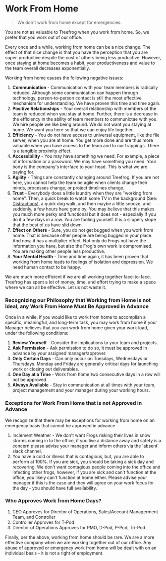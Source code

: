 # Work From Home

> We don't work from home except for emergencies.

You are not as valuable to Treefrog when you work from home. So, we prefer that you work out of our office.

Every once and a while, working from home can be a nice change. The effect of that nice change is that you have the perception that you are super-productive despite the cost of others being less productive. However, once staying at home becomes a habit, your productiveness and value to the team overall decreases exponentially.

Working from home causes the following negative issues:

1. **Communication** - Communication with your team members is radically reduced. Although some communication can happen through technology, person-to-person contact is still the most effective mechanism for understanding. We have proven this time and time again.
2. **Positive Relationships** - Your overall relationship with members of the team is reduced when you stay at home. Further, there is a decrease in the efficiency in the ability of team members to communictae with you. We hire people we like being around. We do not want you staying at home. We want you here so that we can enjoy life together.
3. **Efficiency** - You do not have access to universal equipment, like the file server, when you are at home. You get more done and are thus more valuable when you have access to the team and to our trappings. There is a tangible proximity effect.
4. **Accessibility** - You may have something we need. For example, a piece of information or a password. We may have something you need. Your body is the company's interface to your head. This is what we are paying for.
5. **Agility** - Things are constantly changing around Treefrog. If you are not here, you cannot help the team be agile when clients change their minds, processes change, or project timelines change.
6. **Trust** - Everybody does a little laundry when they are "working from home". Then, a quick break to watch some TV in the background (See: [Distractions](manual/Distractions)), a quick dog walk, and then maybe a little snooze, and suddenly, a few hours have gone by. You may believe that this makes you much more perky and functional but it does not - especially if you do it a few days in a row. You are fooling yourself. It is a slippery slope that the best of us have slid down.
7. **Effect on Others** - Sure, you do not get bugged when you work from home. That is because other people are being bugged in your place. And now, it has a multiplier effect. Not only do Frogs not have the information you have, but also the Frog's own work is compromised. You are making other people less productive.
8. **Your Mental Health** - Time and time again, it has been proven that working from home leads to feelings of isolation and depression. We need human contact to be happy. 

We are much more efficient if we are all working together face-to-face. Treefrog has spent a lot of money, time, and effort trying to make a space where we can all be effective. Let us not waste it.


### Recognizing our Philosophy that Working from Home is not ideal, any Work From Home Must Be Approved in Advance

Once in a while, if you would like to work from home to accomplish a specific, meaningful, and long-term task, you may work from home if your Manager believes that you can work from home given your work load, under the following conditions:

1. **Review Yourself** - Consider the implications to your team and projects.
2. **Ask Permission** - Ask permission to do so, it must be approved in advance by your assigned manager/approver.
3. **Only Certain Days** - Can only occur on Tuesdays, Wednesdays or Thursdays. Monday and Friday are generally critical days for launching work or closing out deliverables.
4. **One Day at a Time** - Work from home two consecutive days in a row will not be approved.
5. **Always Available** - Stay in communication at all times with your team, project management and your manager during your working hours.


### Exceptions for Work From Home that is not Approved in Advance

We recognize that there may be exceptions for working from home on an emergency basis that cannot be approved in advance

1. Inclement Weather - We don't want Frogs risking their lives in snow storms coming in to the office, if you live a distance away and safety is a concern please advise your manager and inform others via the 'absent' slack channel.
2. You have a cold or illness that is contagious, but, you are able to perform at 100%. If you are sick, you should be taking a sick day and recovering. We don't want contagious people coming into the office and infecting other frogs, however, if you are sick and can't function at the office, you likely can't function at home either. Please advise your manager if this is the case and they will agree on your work focus for the day - you should have full availability.

### Who Approves Work from Home Days?

1. CEO Approves for Director of Operations, Sales/Account Managerment Team, and Controller
2. Controller Approves for T-Pod
3. Director of Operations Approves for PMO, D-Pod, P-Pod, Tri-Pod


Finally, per the above, working from home should be rare. We are a more effective company when we are working together out of our office. Any abuse of approved or emergency work from home will be dealt with on an individual basis - it is not a right of employment.
